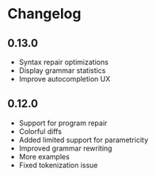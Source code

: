 # Changelog

## 0.13.0

- Syntax repair optimizations
- Display grammar statistics
- Improve autocompletion UX

## 0.12.0

- Support for program repair
- Colorful diffs
- Added limited support for parametricity
- Improved grammar rewriting
- More examples
- Fixed tokenization issue